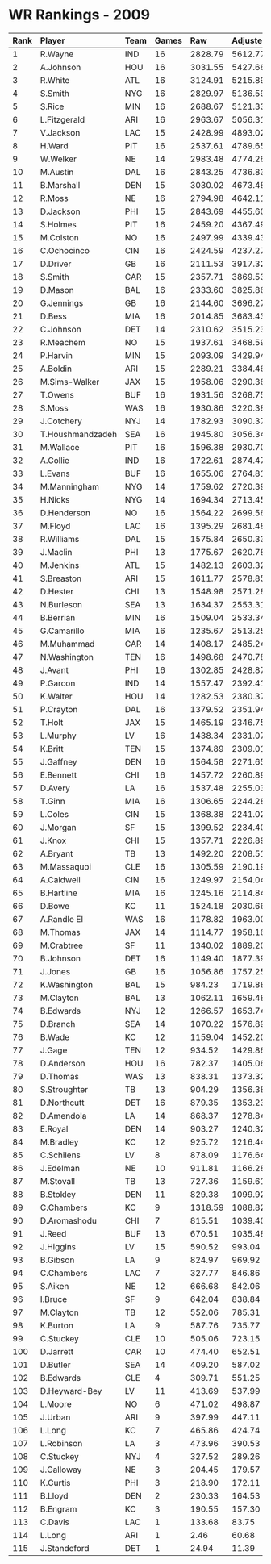 # WR Rankings - 2009

| Rank | Player           | Team | Games | Raw     | Adjusted | Difficulty | Avg/Game | Typical | Consistency | Trend    |
| :----| :----------------| :----| :-----| :-------| :--------| :----------| :--------| :-------| :-----------| :--------|
| 1    | R.Wayne          | IND  | 16    | 2828.79 | 5612.77  | 1.000      | 350.80   | 355.70  | 9/1/6       | +121.5%  |
| 2    | A.Johnson        | HOU  | 16    | 3031.55 | 5427.66  | 1.000      | 339.23   | 343.14  | 9/0/7       | +94.7%   |
| 3    | R.White          | ATL  | 16    | 3124.91 | 5215.89  | 1.000      | 325.99   | 324.27  | 8/0/8       | +121.4%  |
| 4    | S.Smith          | NYG  | 16    | 2829.97 | 5136.59  | 1.000      | 321.04   | 327.83  | 11/0/5      | +74.8%   |
| 5    | S.Rice           | MIN  | 16    | 2688.67 | 5121.33  | 1.000      | 320.08   | 333.30  | 9/0/7       | +86.9%   |
| 6    | L.Fitzgerald     | ARI  | 16    | 2963.67 | 5056.31  | 1.000      | 316.02   | 321.19  | 8/1/7       | +119.4%  |
| 7    | V.Jackson        | LAC  | 15    | 2428.99 | 4893.02  | 1.000      | 326.20   | 307.08  | 6/0/9       | +151.7%  |
| 8    | H.Ward           | PIT  | 16    | 2537.61 | 4789.65  | 1.000      | 299.35   | 324.29  | 8/1/7       | +143.9%  |
| 9    | W.Welker         | NE   | 14    | 2983.48 | 4774.26  | 1.000      | 341.02   | 329.01  | 6/1/7       | +112.6%  |
| 10   | M.Austin         | DAL  | 16    | 2843.25 | 4736.83  | 1.000      | 296.05   | 294.54  | 8/2/6       | +193.0%  |
| 11   | B.Marshall       | DEN  | 15    | 3030.02 | 4673.48  | 1.000      | 311.57   | 274.87  | 7/0/8       | +149.7%  |
| 12   | R.Moss           | NE   | 16    | 2794.98 | 4642.11  | 1.000      | 290.13   | 291.12  | 8/1/7       | +124.1%  |
| 13   | D.Jackson        | PHI  | 15    | 2843.69 | 4455.60  | 1.000      | 297.04   | 284.51  | 5/2/8       | +130.8%  |
| 14   | S.Holmes         | PIT  | 16    | 2459.20 | 4367.49  | 1.000      | 272.97   | 256.59  | 5/4/7       | +99.7%   |
| 15   | M.Colston        | NO   | 16    | 2497.99 | 4339.43  | 1.000      | 271.21   | 239.76  | 7/1/8       | +156.9%  |
| 16   | C.Ochocinco      | CIN  | 16    | 2424.59 | 4237.27  | 1.000      | 264.83   | 285.86  | 8/2/6       | +103.7%  |
| 17   | D.Driver         | GB   | 16    | 2111.53 | 3917.32  | 1.000      | 244.83   | 274.33  | 12/0/4      | +85.3%   |
| 18   | S.Smith          | CAR  | 15    | 2357.71 | 3869.53  | 1.000      | 257.97   | 265.97  | 7/2/6       | +108.2%  |
| 19   | D.Mason          | BAL  | 16    | 2333.60 | 3825.86  | 1.000      | 239.12   | 243.25  | 7/1/8       | +186.4%  |
| 20   | G.Jennings       | GB   | 16    | 2144.60 | 3696.27  | 1.000      | 231.02   | 250.51  | 10/1/5      | +141.6%  |
| 21   | D.Bess           | MIA  | 16    | 2014.85 | 3683.43  | 1.000      | 230.21   | 241.50  | 9/1/6       | +133.0%  |
| 22   | C.Johnson        | DET  | 14    | 2310.62 | 3515.23  | 1.000      | 251.09   | 254.11  | 7/1/6       | +140.1%  |
| 23   | R.Meachem        | NO   | 15    | 1937.61 | 3468.59  | 1.000      | 231.24   | 224.57  | 8/1/6       | +235.0%  |
| 24   | P.Harvin         | MIN  | 15    | 2093.09 | 3429.94  | 1.000      | 228.66   | 218.52  | 8/0/7       | +175.0%  |
| 25   | A.Boldin         | ARI  | 15    | 2289.21 | 3384.46  | 1.000      | 225.63   | 214.11  | 7/0/8       | +139.4%  |
| 26   | M.Sims-Walker    | JAX  | 15    | 1958.06 | 3290.36  | 1.000      | 219.36   | 202.05  | 7/0/8       | +425.5%  |
| 27   | T.Owens          | BUF  | 16    | 1931.56 | 3268.75  | 1.000      | 204.30   | 205.48  | 10/2/4      | +140.5%  |
| 28   | S.Moss           | WAS  | 16    | 1930.86 | 3220.38  | 1.000      | 201.27   | 197.14  | 7/0/9       | +115.5%  |
| 29   | J.Cotchery       | NYJ  | 14    | 1782.93 | 3090.37  | 1.000      | 220.74   | 234.81  | 8/0/6       | +115.8%  |
| 30   | T.Houshmandzadeh | SEA  | 16    | 1945.80 | 3056.34  | 1.000      | 191.02   | 203.25  | 11/0/5      | +104.0%  |
| 31   | M.Wallace        | PIT  | 16    | 1596.38 | 2930.70  | 1.000      | 183.17   | 185.72  | 9/0/7       | +253.3%  |
| 32   | A.Collie         | IND  | 16    | 1722.61 | 2874.47  | 1.000      | 179.65   | 189.21  | 8/1/7       | +187.0%  |
| 33   | L.Evans          | BUF  | 16    | 1655.06 | 2764.81  | 1.000      | 172.80   | 176.07  | 11/0/5      | +161.9%  |
| 34   | M.Manningham     | NYG  | 14    | 1759.62 | 2720.39  | 1.000      | 194.31   | 187.06  | 6/2/6       | +119.0%  |
| 35   | H.Nicks          | NYG  | 14    | 1694.34 | 2713.45  | 1.000      | 193.82   | 198.69  | 6/3/5       | +87.9%   |
| 36   | D.Henderson      | NO   | 16    | 1564.22 | 2699.56  | 1.000      | 168.72   | 177.32  | 8/1/7       | +167.4%  |
| 37   | M.Floyd          | LAC  | 16    | 1395.29 | 2681.48  | 1.000      | 167.59   | 155.34  | 6/2/8       | +122.4%  |
| 38   | R.Williams       | DAL  | 15    | 1575.84 | 2650.33  | 1.000      | 176.69   | 159.07  | 7/1/7       | +293.3%  |
| 39   | J.Maclin         | PHI  | 13    | 1775.67 | 2620.78  | 1.000      | 201.60   | 198.56  | 7/0/6       | +182.2%  |
| 40   | M.Jenkins        | ATL  | 15    | 1482.13 | 2603.32  | 1.000      | 173.55   | 180.40  | 8/0/7       | +169.2%  |
| 41   | S.Breaston       | ARI  | 15    | 1611.77 | 2578.85  | 1.000      | 171.92   | 188.64  | 8/1/6       | +252.2%  |
| 42   | D.Hester         | CHI  | 13    | 1548.98 | 2571.28  | 1.000      | 197.79   | 193.94  | 6/0/7       | +161.9%  |
| 43   | N.Burleson       | SEA  | 13    | 1634.37 | 2553.31  | 1.000      | 196.41   | 180.82  | 6/1/6       | INACTIVE |
| 44   | B.Berrian        | MIN  | 16    | 1509.04 | 2533.34  | 1.000      | 158.33   | 144.51  | 8/0/8       | +125.2%  |
| 45   | G.Camarillo      | MIA  | 16    | 1235.67 | 2513.25  | 1.000      | 157.08   | 157.09  | 9/0/7       | +198.8%  |
| 46   | M.Muhammad       | CAR  | 14    | 1408.17 | 2485.24  | 1.000      | 177.52   | 183.37  | 6/3/5       | +117.0%  |
| 47   | N.Washington     | TEN  | 16    | 1498.68 | 2470.78  | 1.000      | 154.42   | 172.27  | 9/1/6       | +131.2%  |
| 48   | J.Avant          | PHI  | 16    | 1302.85 | 2428.87  | 1.000      | 151.80   | 148.65  | 10/1/5      | +446.5%  |
| 49   | P.Garcon         | IND  | 14    | 1557.47 | 2392.41  | 1.000      | 170.89   | 169.77  | 8/0/6       | +139.7%  |
| 50   | K.Walter         | HOU  | 14    | 1282.53 | 2380.37  | 1.000      | 170.03   | 178.75  | 9/1/4       | +144.4%  |
| 51   | P.Crayton        | DAL  | 16    | 1379.52 | 2351.94  | 1.000      | 147.00   | 152.95  | 9/0/7       | +147.3%  |
| 52   | T.Holt           | JAX  | 15    | 1465.19 | 2346.75  | 1.000      | 156.45   | 144.20  | 6/2/7       | +101.1%  |
| 53   | L.Murphy         | LV   | 16    | 1438.34 | 2331.07  | 1.000      | 145.69   | 131.62  | 9/2/5       | +306.8%  |
| 54   | K.Britt          | TEN  | 15    | 1374.89 | 2309.01  | 1.000      | 153.93   | 146.58  | 7/1/7       | +349.4%  |
| 55   | J.Gaffney        | DEN  | 16    | 1564.58 | 2271.65  | 1.000      | 141.98   | 113.95  | 8/1/7       | +354.7%  |
| 56   | E.Bennett        | CHI  | 16    | 1457.72 | 2260.89  | 1.000      | 141.31   | 145.83  | 9/0/7       | +149.9%  |
| 57   | D.Avery          | LA   | 16    | 1537.48 | 2255.03  | 1.000      | 140.94   | 151.20  | 10/1/5      | +154.7%  |
| 58   | T.Ginn           | MIA  | 16    | 1306.65 | 2244.28  | 1.000      | 140.27   | 117.78  | 10/1/5      | +306.0%  |
| 59   | L.Coles          | CIN  | 15    | 1368.38 | 2241.02  | 1.000      | 149.40   | 157.17  | 6/2/7       | +155.0%  |
| 60   | J.Morgan         | SF   | 15    | 1399.52 | 2234.40  | 1.000      | 148.96   | 128.42  | 6/0/9       | +145.9%  |
| 61   | J.Knox           | CHI  | 15    | 1357.71 | 2226.89  | 1.000      | 148.46   | 128.07  | 8/1/6       | +150.0%  |
| 62   | A.Bryant         | TB   | 13    | 1492.20 | 2208.51  | 1.000      | 169.89   | 157.34  | 7/1/5       | +144.0%  |
| 63   | M.Massaquoi      | CLE  | 16    | 1305.59 | 2190.19  | 1.000      | 136.89   | 151.98  | 11/0/5      | +311.4%  |
| 64   | A.Caldwell       | CIN  | 16    | 1249.97 | 2154.04  | 1.000      | 134.63   | 142.87  | 9/0/7       | +161.4%  |
| 65   | B.Hartline       | MIA  | 16    | 1245.16 | 2114.84  | 1.000      | 132.18   | 146.81  | 9/1/6       | +246.4%  |
| 66   | D.Bowe           | KC   | 11    | 1524.18 | 2030.66  | 1.000      | 184.61   | 172.41  | 4/1/6       | +150.5%  |
| 67   | A.Randle El      | WAS  | 16    | 1178.82 | 1963.00  | 1.000      | 122.69   | 124.14  | 9/0/7       | +167.1%  |
| 68   | M.Thomas         | JAX  | 14    | 1114.77 | 1958.16  | 1.000      | 139.87   | 142.93  | 7/1/6       | +131.8%  |
| 69   | M.Crabtree       | SF   | 11    | 1340.02 | 1889.20  | 1.000      | 171.75   | 184.57  | 7/0/4       | +64.8%   |
| 70   | B.Johnson        | DET  | 16    | 1149.40 | 1877.39  | 1.000      | 117.34   | 120.07  | 10/0/6      | +243.1%  |
| 71   | J.Jones          | GB   | 16    | 1056.86 | 1757.25  | 1.000      | 109.83   | 122.61  | 11/0/5      | +254.4%  |
| 72   | K.Washington     | BAL  | 15    | 984.23  | 1719.88  | 1.000      | 114.66   | 112.60  | 8/1/6       | +392.8%  |
| 73   | M.Clayton        | BAL  | 13    | 1062.11 | 1659.48  | 1.000      | 127.65   | 116.21  | 6/1/6       | +333.1%  |
| 74   | B.Edwards        | NYJ  | 12    | 1266.57 | 1653.74  | 1.000      | 137.81   | 157.09  | 9/1/6       | +266.4%  |
| 75   | D.Branch         | SEA  | 14    | 1070.22 | 1576.89  | 1.000      | 112.63   | 105.46  | 6/0/8       | +121.9%  |
| 76   | B.Wade           | KC   | 12    | 1159.04 | 1452.20  | 1.000      | 121.02   | 130.44  | 7/2/3       | +73.4%   |
| 77   | J.Gage           | TEN  | 12    | 934.52  | 1429.86  | 1.000      | 119.15   | 132.83  | 7/1/4       | +532.4%  |
| 78   | D.Anderson       | HOU  | 16    | 782.37  | 1405.06  | 1.000      | 87.82    | 89.82   | 9/1/6       | +207.8%  |
| 79   | D.Thomas         | WAS  | 13    | 838.31  | 1373.32  | 1.000      | 105.64   | 67.12   | 6/0/7       | +1462.3% |
| 80   | S.Stroughter     | TB   | 13    | 904.29  | 1356.38  | 1.000      | 104.34   | 93.22   | 5/1/7       | +181.5%  |
| 81   | D.Northcutt      | DET  | 16    | 879.35  | 1353.23  | 1.000      | 84.58    | 82.86   | 8/0/8       | +445.9%  |
| 82   | D.Amendola       | LA   | 14    | 868.37  | 1278.84  | 1.000      | 91.35    | 89.63   | 6/2/6       | +221.9%  |
| 83   | E.Royal          | DEN  | 14    | 903.27  | 1240.32  | 1.000      | 88.59    | 66.19   | 5/2/7       | +270.3%  |
| 84   | M.Bradley        | KC   | 12    | 925.72  | 1216.44  | 1.000      | 101.37   | 115.67  | 8/0/4       | +250.6%  |
| 85   | C.Schilens       | LV   | 8     | 878.09  | 1176.64  | 1.000      | 147.08   | 171.78  | 5/0/3       | +167.2%  |
| 86   | J.Edelman        | NE   | 10    | 911.81  | 1166.28  | 1.000      | 116.63   | 77.00   | 3/1/6       | +289.2%  |
| 87   | M.Stovall        | TB   | 13    | 727.36  | 1159.61  | 1.000      | 89.20    | 75.32   | 7/0/6       | +571.2%  |
| 88   | B.Stokley        | DEN  | 11    | 829.38  | 1099.92  | 1.000      | 99.99    | 96.47   | 5/0/6       | +975.2%  |
| 89   | C.Chambers       | KC   | 9     | 1318.59 | 1088.82  | 1.000      | 120.98   | 132.72  | 8/1/7       | +289.6%  |
| 90   | D.Aromashodu     | CHI  | 7     | 815.51  | 1039.40  | 1.000      | 148.49   | 170.59  | 4/0/3       | +1346.3% |
| 91   | J.Reed           | BUF  | 13    | 670.51  | 1035.48  | 1.000      | 79.65    | 76.05   | 6/0/7       | +373.2%  |
| 92   | J.Higgins        | LV   | 15    | 590.52  | 993.04   | 1.000      | 66.20    | 65.62   | 9/0/6       | +2308.0% |
| 93   | B.Gibson         | LA   | 9     | 824.97  | 969.92   | 1.000      | 107.77   | 113.39  | 5/1/3       | +153.3%  |
| 94   | C.Chambers       | LAC  | 7     | 327.77  | 846.86   | 1.000      | 120.98   | 132.72  | 8/1/7       | +289.6%  |
| 95   | S.Aiken          | NE   | 12    | 666.68  | 842.06   | 1.000      | 70.17    | 83.38   | 9/0/3       | +736.9%  |
| 96   | I.Bruce          | SF   | 9     | 642.04  | 838.84   | 1.000      | 93.20    | 105.11  | 5/0/4       | INACTIVE |
| 97   | M.Clayton        | TB   | 12    | 552.06  | 785.31   | 1.000      | 65.44    | 65.73   | 8/0/4       | +337.9%  |
| 98   | K.Burton         | LA   | 9     | 587.76  | 735.77   | 1.000      | 81.75    | 79.19   | 3/1/5       | INACTIVE |
| 99   | C.Stuckey        | CLE  | 10    | 505.06  | 723.15   | 1.000      | 72.32    | 70.53   | 8/0/6       | +587.9%  |
| 100  | D.Jarrett        | CAR  | 10    | 474.40  | 652.51   | 1.000      | 65.25    | 71.20   | 7/0/3       | +455.8%  |
| 101  | D.Butler         | SEA  | 14    | 409.20  | 587.02   | 1.000      | 41.93    | 38.76   | 9/0/5       | +461.5%  |
| 102  | B.Edwards        | CLE  | 4     | 309.71  | 551.25   | 1.000      | 137.81   | 157.09  | 9/1/6       | +266.4%  |
| 103  | D.Heyward-Bey    | LV   | 11    | 413.69  | 537.99   | 1.000      | 48.91    | 43.24   | 5/0/6       | INACTIVE |
| 104  | L.Moore          | NO   | 6     | 471.02  | 498.87   | 1.000      | 83.15    | 50.98   | 4/0/2       | +312.0%  |
| 105  | J.Urban          | ARI  | 9     | 397.99  | 447.11   | 1.000      | 49.68    | 32.87   | 3/1/5       | +347.2%  |
| 106  | L.Long           | KC   | 7     | 465.86  | 424.74   | 1.000      | 60.68    | 57.72   | 5/0/3       | INACTIVE |
| 107  | L.Robinson       | LA   | 3     | 473.96  | 390.53   | 1.000      | 130.18   | 130.18  | 1/0/2       | INACTIVE |
| 108  | C.Stuckey        | NYJ  | 4     | 327.52  | 289.26   | 1.000      | 72.32    | 70.53   | 8/0/6       | +587.9%  |
| 109  | J.Galloway       | NE   | 3     | 204.45  | 179.57   | 1.000      | 59.86    | 59.86   | 2/0/1       | INACTIVE |
| 110  | K.Curtis         | PHI  | 3     | 218.90  | 172.11   | 1.000      | 57.37    | 57.37   | 1/0/2       | N/A      |
| 111  | B.Lloyd          | DEN  | 2     | 230.33  | 164.53   | 1.000      | 82.27    | 82.27   | 1/0/1       | N/A      |
| 112  | B.Engram         | KC   | 3     | 190.55  | 157.30   | 1.000      | 52.43    | 52.43   | 1/1/1       | INACTIVE |
| 113  | C.Davis          | LAC  | 1     | 133.68  | 83.75    | 1.000      | 83.75    | 83.75   | 0/1/0       | N/A      |
| 114  | L.Long           | ARI  | 1     | 2.46    | 60.68    | 1.000      | 60.68    | 57.72   | 5/0/3       | INACTIVE |
| 115  | J.Standeford     | DET  | 1     | 24.94   | 11.39    | 1.000      | 11.39    | 11.39   | 0/1/0       | INACTIVE |

